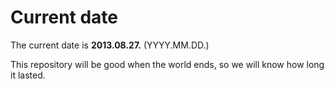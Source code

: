 # Current date

The current date is **2013.08.27.** (YYYY.MM.DD.)

This repository will be good when the world ends, so we will know how long it lasted.